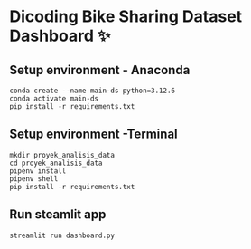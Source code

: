 # Dicoding Bike Sharing Dataset Dashboard ✨

## Setup environment - Anaconda
```
conda create --name main-ds python=3.12.6
conda activate main-ds
pip install -r requirements.txt
```

## Setup environment -Terminal
```
mkdir proyek_analisis_data
cd proyek_analisis_data
pipenv install
pipenv shell
pip install -r requirements.txt
```
## Run steamlit app
```
streamlit run dashboard.py
```